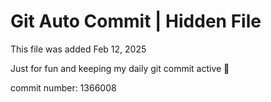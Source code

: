 # Git Auto Commit | Hidden File

This file was added Feb 12, 2025

Just for fun and keeping my daily git commit active 🤪

commit number: 1366008
